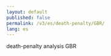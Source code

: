 ```yaml
---
layout: default
published: false
permalink: /v3/es/death-penalty/GBR/
lang: es
---
```


death-penalty analysis GBR
